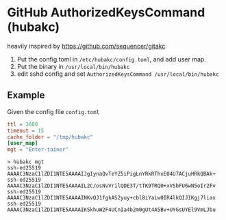 # GitHub AuthorizedKeysCommand (hubakc)

heavily inspired by https://github.com/sequencer/gitakc

1. Put the config.toml in `/etc/hubakc/config.toml`, and add user map.
2. Put the binary in `/usr/local/bin/hubakc`
3. edit sshd config and set `AuthorizedKeysCommand /usr/local/bin/hubakc`

## Example

Given the config file `config.toml`

```toml
ttl = 3600
timeout = 15
cache_folder = "/tmp/hubakc"
[user_map]
mgt = "Enter-tainer"
```

```bssh
> hubakc mgt
ssh-ed25519 AAAAC3NzaC1lZDI1NTE5AAAAIJgIynaQvTeYZ5iPigLnYRkRThxE04U7ACjuHRkQBAk+
ssh-ed25519 AAAAC3NzaC1lZDI1NTE5AAAAIL2C/osNvVrilQDE3T/tTK9TRQ0+xVSbFU6wN5oIr2Fv
ssh-ed25519 AAAAC3NzaC1lZDI1NTE5AAAAINKvQJ1fgkAS2yuy+cbl8iYaiw0IR4lkQIJIKgj7liax
ssh-ed25519 AAAAC3NzaC1lZDI1NTE5AAAAIKSkhuW2F4UCnIa4b2m0gUt4A5Bv+UYGsUYEl9VmLJbu
```
